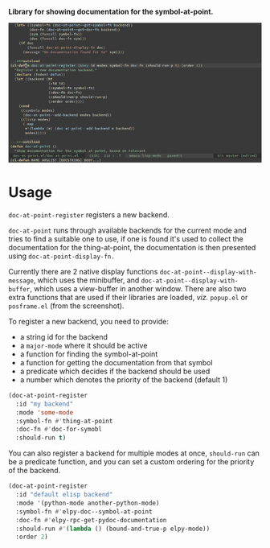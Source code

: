 **Library for showing documentation for the symbol-at-point.**

<p align="center">
  <img src="screencast.gif?raw=true">
</p>

# Usage

`doc-at-point-register` registers a new backend.

`doc-at-point` runs through available backends for the current mode and tries to
find a suitable one to use, if one is found it's used to collect the
documentation for the thing-at-point, the documentation is then presented using
`doc-at-point-display-fn.`

Currently there are 2 native display functions
`doc-at-point--display-with-message`, which uses the minibuffer, and
`doc-at-point--display-with-buffer`, which uses a view-buffer in another window.
There are also two extra functions that are used if their libraries are loaded,
*viz.* `popup.el` or `posframe.el` (from the screenshot).

To register a new backend, you need to provide:
- a string id for the backend
- a `major-mode` where it should be active
- a function for finding the symbol-at-point
- a function for getting the documentation from that symbol
- a predicate which decides if the backend should be used
- a number which denotes the priority of the backend (default 1)

```lisp
(doc-at-point-register
  :id "my backend"
  :mode 'some-mode
  :symbol-fn #'thing-at-point
  :doc-fn #'doc-for-symobl
  :should-run t)
```

You can also register a backend for multiple modes at once, `should-run` can
be a predicate function, and you can set a custom ordering for the priority of the backend.
```lisp
(doc-at-point-register
  :id "default elisp backend"
  :mode '(python-mode another-python-mode)
  :symbol-fn #'elpy-doc--symbol-at-point
  :doc-fn #'elpy-rpc-get-pydoc-documentation
  :should-run #'(lambda () (bound-and-true-p elpy-mode))
  :order 2)
```
